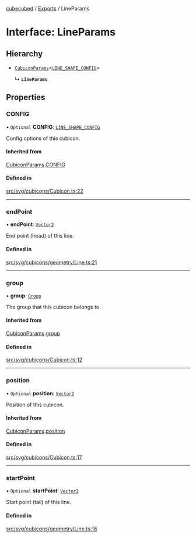 [cubecubed](/reference/README.md) / [Exports](/reference/modules.md) / LineParams

# Interface: LineParams

## Hierarchy

- [`CubiconParams`](/reference/interfaces/CubiconParams.md)<[`LINE_SHAPE_CONFIG`](/reference/interfaces/LINE_SHAPE_CONFIG.md)\>

  ↳ **`LineParams`**

## Properties

### CONFIG

• `Optional` **CONFIG**: [`LINE_SHAPE_CONFIG`](/reference/interfaces/LINE_SHAPE_CONFIG.md)

Config options of this cubicon.

#### Inherited from

[CubiconParams](/reference/interfaces/CubiconParams.md).[CONFIG](/reference/interfaces/CubiconParams.md#config)

#### Defined in

[src/svg/cubicons/Cubicon.ts:22](https://github.com/imaphatduc/cubecubed/blob/ffe94b1/src/svg/cubicons/Cubicon.ts#L22)

___

### endPoint

• **endPoint**: [`Vector2`](/reference/classes/Vector2.md)

End point (head) of this line.

#### Defined in

[src/svg/cubicons/geometry/Line.ts:21](https://github.com/imaphatduc/cubecubed/blob/ffe94b1/src/svg/cubicons/geometry/Line.ts#L21)

___

### group

• **group**: [`Group`](/reference/classes/Group.md)

The group that this cubicon belongs to.

#### Inherited from

[CubiconParams](/reference/interfaces/CubiconParams.md).[group](/reference/interfaces/CubiconParams.md#group)

#### Defined in

[src/svg/cubicons/Cubicon.ts:12](https://github.com/imaphatduc/cubecubed/blob/ffe94b1/src/svg/cubicons/Cubicon.ts#L12)

___

### position

• `Optional` **position**: [`Vector2`](/reference/classes/Vector2.md)

Position of this cubicon.

#### Inherited from

[CubiconParams](/reference/interfaces/CubiconParams.md).[position](/reference/interfaces/CubiconParams.md#position)

#### Defined in

[src/svg/cubicons/Cubicon.ts:17](https://github.com/imaphatduc/cubecubed/blob/ffe94b1/src/svg/cubicons/Cubicon.ts#L17)

___

### startPoint

• `Optional` **startPoint**: [`Vector2`](/reference/classes/Vector2.md)

Start point (tail) of this line.

#### Defined in

[src/svg/cubicons/geometry/Line.ts:16](https://github.com/imaphatduc/cubecubed/blob/ffe94b1/src/svg/cubicons/geometry/Line.ts#L16)
